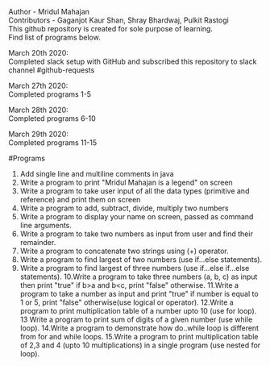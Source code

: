 Author - Mridul Mahajan   
Contributors - Gaganjot Kaur Shan, Shray Bhardwaj, Pulkit Rastogi   
This github repository is created for sole purpose of learning.  
Find list of programs below.      

March 20th 2020:   
Completed slack setup with GitHub and subscribed this repository to slack channel #github-requests   
   
March 27th 2020:   
Completed programs 1-5   
   
March 28th 2020:   
Completed programs 6-10   
   
March 29th 2020:   
Completed programs 11-15   
   
#Programs   
1. Add single line and multiline comments in java
2. Write a program to print "Mridul Mahajan is a legend" on screen
3. Write a program to take user input of all the data types (primitive and reference) and print them on screen
4. Write a program to add, subtract, divide, multiply two numbers
5. Write a program to display your name on screen, passed as command line arguments.
6. Write a program to take two numbers as input from user and find their remainder.
7. Write a program to concatenate two strings using (+) operator.
8. Write a program to find largest of two numbers (use if...else statements).
9. Write a program to find largest of three numbers (use if...else if...else statements).
10.Write a program to take three numbers (a, b, c) as input then print "true" if b>a and b<c, print "false" otherwise.
11.Write a program to take a number as input and print "true" if number is equal to 1 or 5, print "false" otherwise(use logical or operator).
12.Write a program to print multiplication table of a number upto 10 (use for loop).
13 Write a program to print sum of digits of a given number (use while loop).
14.Write a program to demonstrate how do..while loop is different from for and while loops.
15.Write a program to print multiplication table of 2,3 and 4 (upto 10 multiplications) in a single program (use nested for loop).
  

